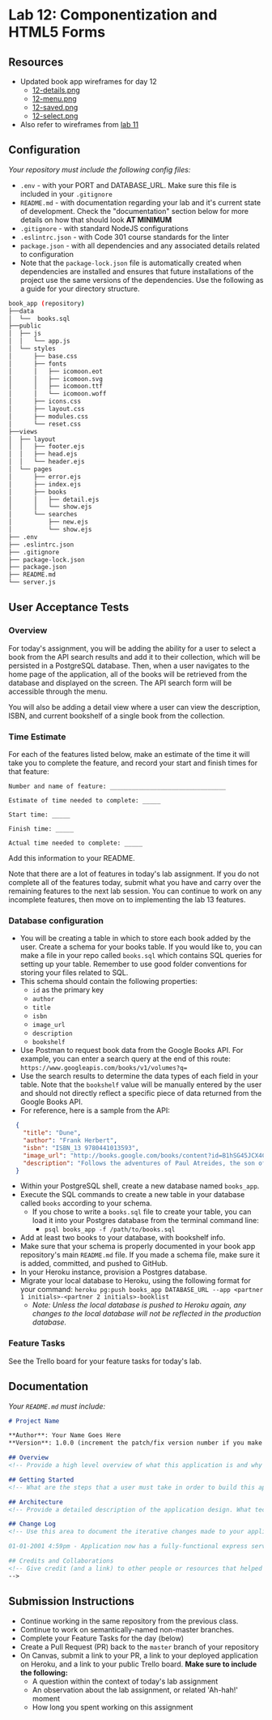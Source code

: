 # Lab 12: Componentization and HTML5 Forms

## Resources

- Updated book app wireframes for day 12 
  - [12-details.png](../../class-11/wireframes/12-details.png)  
  - [12-menu.png](../../class-11/wireframes/12-menu.png)  
  - [12-saved.png](../../class-11/wireframes/12-saved.png)  
  - [12-select.png](../../class-11/wireframes/12-select.png)
- Also refer to wireframes from [lab 11](../../class-11/lab)

## Configuration

_Your repository must include the following config files:_

- `.env` - with your PORT and DATABASE_URL. Make sure this file is included in your `.gitignore`
- `README.md` - with documentation regarding your lab and it's current state of development. Check the "documentation" section below for more details on how that should look **AT MINIMUM**
- `.gitignore` - with standard NodeJS configurations
- `.eslintrc.json` - with Code 301 course standards for the linter
- `package.json` - with all dependencies and any associated details related to configuration
- Note that the `package-lock.json` file is automatically created when dependencies are installed and ensures that future installations of the project use the same versions of the dependencies.
Use the following as a guide for your directory structure.

```sh
book_app (repository)
├──data
│  └──  books.sql
├──public
│  ├── js
│  │   └── app.js
│  └── styles
│      ├── base.css
│      ├── fonts
│      │   ├── icomoon.eot
│      │   ├── icomoon.svg
│      │   ├── icomoon.ttf
│      │   └── icomoon.woff
│      ├── icons.css
│      ├── layout.css
│      ├── modules.css
│      └── reset.css
├──views
│  ├── layout
│  │   ├── footer.ejs
│  │   ├── head.ejs
│  │   └── header.ejs
│  └── pages
│      ├── error.ejs
│      ├── index.ejs
│      ├── books
│      │   ├── detail.ejs
│      │   └── show.ejs
│      └── searches
│          ├── new.ejs
│          └── show.ejs
├── .env
├── .eslintrc.json
├── .gitignore
├── package-lock.json
├── package.json
├── README.md
└── server.js
```

## User Acceptance Tests

### Overview

For today's assignment, you will be adding the ability for a user to select a book from the API search results and add it to their collection, which will be persisted in a PostgreSQL database. Then, when a user navigates to the home page of the application, all of the books will be retrieved from the database and displayed on the screen. The API search form will be accessible through the menu.

You will also be adding a detail view where a user can view the description, ISBN, and current bookshelf of a single book from the collection.

### Time Estimate

For each of the features listed below, make an estimate of the time it will take you to complete the feature, and record your start and finish times for that feature:

```
Number and name of feature: ________________________________

Estimate of time needed to complete: _____

Start time: _____

Finish time: _____

Actual time needed to complete: _____
```

Add this information to your README.

Note that there are a lot of features in today's lab assignment. If you do not complete all of the features today, submit what you have and carry over the remaining features to the next lab session. You can continue to work on any incomplete features, then move on to implementing the lab 13 features.

### Database configuration

- You will be creating a table in which to store each book added by the user. Create a schema for your books table. If you would like to, you can make a file in your repo called `books.sql` which contains SQL queries for setting up your table. Remember to use good folder conventions for storing your files related to SQL. 
- This schema should contain the following properties:
  - `id` as the primary key
  - `author`
  - `title`
  - `isbn`
  - `image_url`
  - `description`
  - `bookshelf`
- Use Postman to request book data from the Google Books API. For example, you can enter a search query at the end of this route: `https://www.googleapis.com/books/v1/volumes?q=`
- Use the search results to determine the data types of each field in your table. Note that the `bookshelf` value will be manually entered by the user and should not directly reflect a specific piece of data returned from the Google Books API.
- For reference, here is a sample from the API:
```json
  {
    "title": "Dune",
    "author": "Frank Herbert",
    "isbn": "ISBN_13 9780441013593",
    "image_url": "http://books.google.com/books/content?id=B1hSG45JCX4C&printsec=frontcover&img=1&zoom=5&edge=curl&source=gbs_api",
    "description": "Follows the adventures of Paul Atreides, the son of a betrayed duke given up for dead on a treacherous desert planet and adopted by its fierce, nomadic people, who help him unravel his most unexpected destiny."
  }
```
- Within your PostgreSQL shell, create a new database named `books_app`.
- Execute the SQL commands to create a new table in your database called `books` according to your schema.
  - If you chose to write a `books.sql` file to create your table, you can load it into your Postgres database from the terminal command line:
    - `psql books_app -f /path/to/books.sql`
- Add at least two books to your database, with bookshelf info. 
- Make sure that your schema is properly documented in your book app repository's main `README.md` file. If you made a schema file, make sure it is added, committed, and pushed to GitHub.
- In your Heroku instance, provision a Postgres database.
- Migrate your local database to Heroku, using the following format for your command: `heroku pg:push books_app DATABASE_URL --app <partner 1 initials>-<partner 2 initials>-booklist`
  - _Note: Unless the local database is pushed to Heroku again, any changes to the local database will not be reflected in the production database._
  
### Feature Tasks

See the Trello board for your feature tasks for today's lab.

## Documentation

_Your `README.md` must include:_

```md
# Project Name

**Author**: Your Name Goes Here
**Version**: 1.0.0 (increment the patch/fix version number if you make more commits past your first submission)

## Overview
<!-- Provide a high level overview of what this application is and why you are building it, beyond the fact that it's an assignment for a Code 301 class. (i.e. What's your problem domain?) -->

## Getting Started
<!-- What are the steps that a user must take in order to build this app on their own machine and get it running? -->

## Architecture
<!-- Provide a detailed description of the application design. What technologies (languages, libraries, etc) you're using, and any other relevant design information. -->

## Change Log
<!-- Use this area to document the iterative changes made to your application as each feature is successfully implemented. Use time stamps. Here's an examples:

01-01-2001 4:59pm - Application now has a fully-functional express server, with GET and POST routes for the book resource.

## Credits and Collaborations
<!-- Give credit (and a link) to other people or resources that helped you build this application. -->
-->
```

## Submission Instructions

- Continue working in the same repository from the previous class.
- Continue to work on semantically-named non-master branches.
- Complete your Feature Tasks for the day (below)
- Create a Pull Request (PR) back to the `master` branch of your repository
- On Canvas, submit a link to your PR, a link to your deployed application on Heroku, and a link to your public Trello board. **Make sure to include the following:**
  - A question within the context of today's lab assignment
  - An observation about the lab assignment, or related 'Ah-hah!' moment
  - How long you spent working on this assignment
